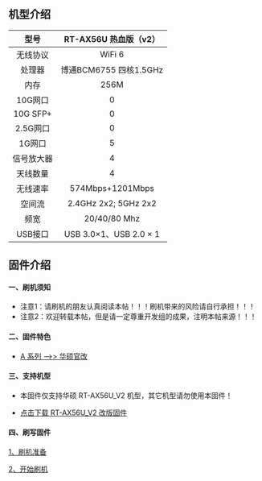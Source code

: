 ## 机型介绍

| 型号 | RT-AX56U 热血版（v2） |
|:--:|:--:|
| 无线协议 | WiFi 6 | 
| 处理器 | 博通BCM6755 四核1.5GHz | 
| 内存 | 256M | 
| 10G网口 | 0 | 
| 10G SFP+ | 0 | 
| 2.5G网口 | 0 | 
| 1G网口 | 5 | 
| 信号放大器 | 4 | 
| 天线数量 | 4 | 
| 无线速率 | 574Mbps+1201Mbps | 
| 空间流 | 2.4GHz 2x2; 5GHz 2x2 | 
| 频宽 | 20/40/80 Mhz | 
| USB接口 | USB 3.0×1、USB 2.0 × 1 | 

## 固件介绍
#### 一、刷机须知
* 注意1：请刷机的朋友认真阅读本帖！！！刷机带来的风险请自行承担！！！
* 注意2：欢迎转载本帖，但是请一定尊重开发组的成果，注明本帖来源！！！

#### 二、固件特色
* [A 系列 ——>> 华硕官改](/zh/guide/asus/firmware-a.md)

#### 三、支持机型
* 本固件仅支持华硕 RT-AX56U_V2 机型，其它机型请勿使用本固件！

* [点击下载 RT-AX56U_V2 改版固件](https://www.asusgo.com/firmware/download?devicename=rt-ax56u_v2&firmware=asus_official)

#### 四、刷写固件

[1、刷机准备](/zh/guide/asus/flash/flash_prepare.html) 

[2、开始刷机](/zh/guide/asus/flash/flash_start.html) 